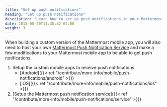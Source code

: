 ```yaml
---
title: "Set up push notifications"
heading: "Set up push notifications"
description: "Learn how to set up push notifications in your Mattermost mobile application."
date: 2015-05-20T11:35:32-04:00
weight: 3
---
```


When building a custom version of the Mattermost mobile app, you will also need to host your own [Mattermost Push Notification Service](https://github.com/mattermost/mattermost-push-proxy/releases) and make a few modifications to your Mattermost mobile app to be able to get push notifications.

1. Setup the custom mobile apps to receive push notifications
    - [Android]({{< ref "/contribute/more-info/mobile/push-notifications/android" >}})
    - [iOS]({{< ref "/contribute/more-info/mobile/push-notifications/ios" >}})
2. [Setup the Mattermost push notification service]({{< ref "/contribute/more-info/mobile/push-notifications/service" >}})

